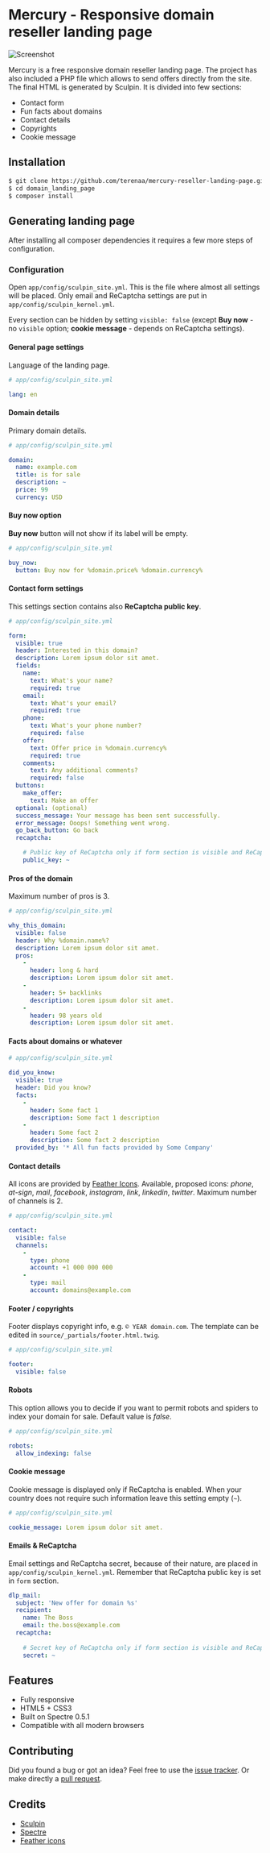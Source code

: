# Mercury - Responsive domain reseller landing page

![Screenshot](screenshot.png)

Mercury is a free responsive domain reseller landing page. The project has also included a PHP file which allows to send offers directly from the site. The final HTML is generated by Sculpin. It is divided into few sections:

* Contact form
* Fun facts about domains
* Contact details
* Copyrights
* Cookie message

## Installation
```bash
$ git clone https://github.com/terenaa/mercury-reseller-landing-page.git domain_landing_page
$ cd domain_landing_page
$ composer install
```

## Generating landing page
After installing all composer dependencies it requires a few more steps of configuration.

### Configuration

Open `app/config/sculpin_site.yml`. This is the file where almost all settings will be placed. Only email and ReCaptcha settings are put in `app/config/sculpin_kernel.yml`.

Every section can be hidden by setting `visible: false` (except **Buy now** - no `visible` option; **cookie message** - depends on ReCaptcha settings).

#### General page settings

Language of the landing page.

```yaml
# app/config/sculpin_site.yml

lang: en
```

#### Domain details

Primary domain details.

```yaml
# app/config/sculpin_site.yml

domain:
  name: example.com
  title: is for sale
  description: ~
  price: 99
  currency: USD
```

#### Buy now option

**Buy now** button will not show if its label will be empty.

```yaml
# app/config/sculpin_site.yml

buy_now:
  button: Buy now for %domain.price% %domain.currency%
```

#### Contact form settings

This settings section contains also **ReCaptcha public key**.

```yaml
# app/config/sculpin_site.yml

form:
  visible: true
  header: Interested in this domain?
  description: Lorem ipsum dolor sit amet.
  fields:
    name:
      text: What's your name?
      required: true
    email:
      text: What's your email?
      required: true
    phone:
      text: What's your phone number?
      required: false
    offer:
      text: Offer price in %domain.currency%
      required: true
    comments:
      text: Any additional comments?
      required: false
  buttons:
    make_offer:
      text: Make an offer
  optional: (optional)
  success_message: Your message has been sent successfully.
  error_message: Ooops! Something went wrong.
  go_back_button: Go back
  recaptcha:

    # Public key of ReCaptcha only if form section is visible and ReCaptcha is enabled
    public_key: ~
```

#### Pros of the domain

Maximum number of pros is 3.

```yaml
# app/config/sculpin_site.yml

why_this_domain:
  visible: false
  header: Why %domain.name%?
  description: Lorem ipsum dolor sit amet.
  pros:
    -
      header: long & hard
      description: Lorem ipsum dolor sit amet.
    -
      header: 5+ backlinks
      description: Lorem ipsum dolor sit amet.
    -
      header: 98 years old
      description: Lorem ipsum dolor sit amet.
```

#### Facts about domains or whatever

```yaml
# app/config/sculpin_site.yml

did_you_know:
  visible: true
  header: Did you know?
  facts:
    -
      header: Some fact 1
      description: Some fact 1 description
    -
      header: Some fact 2
      description: Some fact 2 description
  provided_by: '* All fun facts provided by Some Company'
```

#### Contact details

All icons are provided by [Feather Icons](https://feathericons.com/). Available, proposed icons: *phone*, *at-sign*, *mail*, *facebook*, *instagram*, *link*, *linkedin*, *twitter*. Maximum number of channels is 2. 

```yaml
# app/config/sculpin_site.yml

contact:
  visible: false
  channels:
    -
      type: phone
      account: +1 000 000 000
    -
      type: mail
      account: domains@example.com
```

#### Footer / copyrights

Footer displays copyright info, e.g. `© YEAR domain.com`. The template can be edited in `source/_partials/footer.html.twig`.

```yaml
# app/config/sculpin_site.yml

footer:
  visible: false
```

#### Robots

This option allows you to decide if you want to permit robots and spiders to index your domain for sale. Default value is *false*.

```yaml
# app/config/sculpin_site.yml

robots:
  allow_indexing: false
```

#### Cookie message

Cookie message is displayed only if ReCaptcha is enabled. When your country does not require such information leave this setting empty (`~`). 

```yaml
# app/config/sculpin_site.yml

cookie_message: Lorem ipsum dolor sit amet.
```

#### Emails & ReCaptcha

Email settings and ReCaptcha secret, because of their nature, are placed in `app/config/sculpin_kernel.yml`. Remember that ReCaptcha public key is set in `form` section.

```yaml
dlp_mail:
  subject: 'New offer for domain %s'
  recipient:
    name: The Boss
    email: the.boss@example.com
  recaptcha:
  
    # Secret key of ReCaptcha only if form section is visible and ReCaptcha is enabled
    secret: ~
```

## Features
* Fully responsive
* HTML5 + CSS3
* Built on Spectre 0.5.1
* Compatible with all modern browsers

## Contributing

Did you found a bug or got an idea? Feel free to use the [issue tracker](//github.com/terenaa/mercury-reseller-landing-page/issues). Or make directly a [pull request](//github.com/terenaa/mercury-reseller-landing-page/pulls).

## Credits
* [Sculpin](https://sculpin.io/)
* [Spectre](https://picturepan2.github.io/spectre/)
* [Feather icons](https://feathericons.com/)
